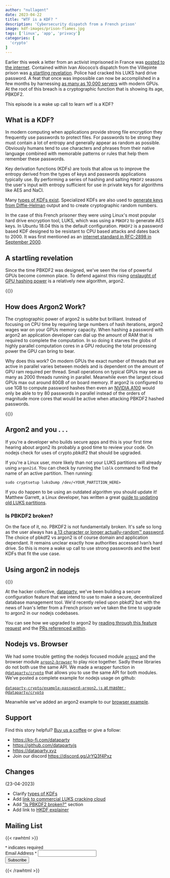 ```yaml
---
author: "nullagent"
date: 2023-04-22
title: "WTF is a KDF? "
description: 'Cybersecurity dispatch from a French prison'
image: kdf-images/prison-flames.jpg
tags: ['linux', 'app', 'privacy']
categories: [
  'crypto'
]
---
```


Earlier this week a letter from an activist imprisoned in France was [posted to the internet](https://nantes.indymedia.org/posts/87395/une-lettre-divan-enferme-a-la-prison-de-villepinte-perquisitions-et-disques-durs-dechiffres/). Contained within Ivan Alococo’s dispatch from the Villepinte prison was [a startling revelation](https://twitter.com/rechelon/status/1648094323186241536). Police had cracked his LUKS hard drive password. A feat that once was impossible can now be accomplished in a few months by harnessing [as many as 10,000 servers](https://kolektiva.social/@cedar/110214532879538171) with modern GPUs. At the root of this breach is a cryptographic function that is showing its age, PBKDF2.

This episode is a wake up call to learn wtf is a KDF?

## What is a KDF?

In modern computing when applications provide strong file encryption they frequently use passwords to protect files. For passwords to be strong they must contain a lot of entropy and generally appear as random as possible. Obviously humans tend to use characters and phrases from their native language combined with memorable patterns or rules that help them remember these passwords.

Key derivation functions (KDFs) are tools that allow us to improve the entropy derived from the types of keys and passwords applications typically use. By performing a series of hashing and salting `PBKDF2` seasons the user's input with entropy sufficient for use in private keys for algorithms like AES and NaCl.

Many [types of KDFs exist](https://crypto.stackexchange.com/a/40767). Specialized KDFs are also used to [generate keys from Diffie-Helman](https://soatok.blog/2021/11/17/understanding-hkdf/) output and to create cryptographic random numbers.

In the case of this French prisoner they were using Linux's most popular hard drive encryption tool, LUKS, which was using a `PBKDF2` to generate AES keys. In Ubuntu 18.04 this is the default configuration. `PBKDF2` is a password based KDF designed to be resistant to CPU based attacks and dates back to 2000. It was first mentioned as an [internet standard in RFC-2898 in September 2000](https://www.rfc-editor.org/rfc/rfc2898#section-5.2).

## A startling revelation

Since the time PBKDF2 was designed, we've seen the rise of powerful GPUs become common place. To defend against this rising [onslaught of GPU hashing power](https://blog.elcomsoft.com/2020/08/breaking-luks-encryption/) is a relatively new algorithm, argon2.


{{<picture src="kdf-images/argon2-vs-pbkdf2.jpeg" type="png" alt="argon2 sneaks up on pbkdf2" caption="argon2 sneaks up on pbkdf2" class="float-right">}}


## How does Argon2 Work?

The cryptographic power of argon2 is sublte but brilliant. Instead of focusing on CPU time by requiring large numbers of hash iterations, argon2 wages war on your GPUs memory capacity. When hashing a password with argon2 an application developer can dial up the amount of RAM that is required to complete the computation. In so doing it starves the globs of highly parallel computation cores in a GPU reducing the total processing power the GPU can bring to bear.

Why does this work? On modern GPUs the exact number of threads that are active in parallel varies between models and is dependent on the amount of GPU ram required per thread. Small operations on typical GPUs may see as many as 2000 threads running in parallel. Meanwhile even the largest cloud GPUs max out around 80GB of on board memory. If argon2 is configured to use 1GB to compute password hashes then even an [NVIDIA A100](https://www.nvidia.com/en-us/data-center/a100/) would only be able to try 80 passwords in parallel instead of the orders of magnitude more cores that would be active when attacking PBKDF2 hashed passwords.

{{<picture src="kdf-images/a100.webp" type="webp" alt="Diagram of NVIDIA A100 GPU" caption="Diagram of NVIDIA A100 GPU" class="float-right">}}

## Argon2 and you . . .

If you're a developer who builds secure apps and this is your first time hearing about argon2 its probably a good time to review your code. On nodejs check for uses of crypto.pbkdf2 that should be upgraded.

If you're a Linux user, more likely than not your LUKS partitions will already using `argon2id`. You can check by running the `lsblk` command to find the name of an active partition. Then running:

`sudo cryptsetup luksDump /dev/<YOUR_PARTITION_HERE>`

If you do happen to be using an outdated algorithm you should update it! Matthew Garrett, a Linux developer, has written a great [guide to updating old LUKS partitions](https://mjg59.dreamwidth.org/66429.html).

### Is PBKDF2 broken?

On the face of it, no. PBKDF2 is not fundamentally broken. It's safe so long as the user always has [a 13 character or longer actually-random™ password](https://www.reddit.com/r/linux/comments/12q51ce/comment/jgpvsqc/?utm_source=share&utm_medium=web2x&context=3). The choice of pbkdf2 vs argon2 is of course domain and application dependant. It remains unclear exactly how authorities accessed Ivan’s hard drive.  So this is more a wake up call to use strong passwords and the best KDFs that fit the use case.

## Using argon2 in nodejs

{{<picture src="kdf-images/crypto-example.png" type="webp" alt="Example argon2 password KDF" caption="Example argon2 password KDF" class="float-right" link="https://github.com/datapartyjs/dataparty-crypto/blob/master/examples/example-password-argon2.js">}}


At the hacker collective, [dataparty](https://dataparty.xyz), we've been building a secure configuration feature that we intend to use to make a secure, decentralized database management tool. We'd recently relied upon pbkdf2 but with the news of Ivan's letter from a French prison we've taken the time to upgrade to argon2 in our nodejs codebases.

You can see how we upgraded to argon2 by [reading through this feature request](https://github.com/datapartyjs/dataparty-api/issues/71) and the [PRs referenced within](https://github.com/datapartyjs/dataparty-crypto/pull/16).

## Nodejs vs. Browser

We had some trouble getting the nodejs focused module [`argon2`](https://www.npmjs.com/package/argon2) and the browser module [`argon2-browser`](https://www.npmjs.com/package/argon2-browser) to play nice together. Sadly these libraries do not both use the same API. We made a wrapper function in [`@dataparty/crypto`](https://medium.com/r/?url=https%3A%2F%2Fgithub.com%2Fdatapartyjs%2Fdataparty-crypto) that allows you to use the same API for both modules. We've posted a complete example for nodejs usage on github:

[`dataparty-crypto/example-password-argon2.js` at master · `@dataparty/crypto`](https://github.com/datapartyjs/dataparty-crypto/blob/master/examples/example-password-argon2.js)

Meanwhile we've added an argon2 example to our [browser example](https://github.com/datapartyjs/dataparty-crypto/blob/master/examples/index.html#L98-L124).

## Support

Find this story helpful? [Buy us a coffee](https://ko-fi.com/dataparty) or give a follow:

 * https://ko-fi.com/dataparty
 * https://github.com/datapartyjs
 * https://dataparty.xyz
 * Join our discord https://discord.gg/JrYQ3f4Pxz


##

## Changes

 (23-04-2023)
 * Clarify [types of KDFs](#what-is-a-kdf)
 * Add [link to commercial LUKS cracking cloud](#a-startling-revelation)
 * Add ["Is PBKDF2 broken?"](#is-pbkdf2-broken) section
 * Add link to [HKDF explainer](#what-is-a-kdf)
##

## Mailing List
{{< rawhtml >}}
<!-- Begin Mailchimp Signup Form -->
<link href="//cdn-images.mailchimp.com/embedcode/classic-071822.css" rel="stylesheet" type="text/css">
<style type="text/css">
	#mc_embed_signup{clear:left; font:14px Helvetica,Arial,sans-serif; 
    max-width: 75%;
  }
	/* Add your own Mailchimp form style overrides in your site stylesheet or in this style block.
	   We recommend moving this block and the preceding CSS link to the HEAD of your HTML file. */
</style>
<div id="mc_embed_signup">
    <form action="https://xyz.us21.list-manage.com/subscribe/post?u=7cfbc2e5276396fb5f543a2ed&amp;id=5ea825f5ee&amp;f_id=007bc2e1f0" method="post" id="mc-embedded-subscribe-form" name="mc-embedded-subscribe-form" class="validate" target="_self">
        <div id="mc_embed_signup_scroll"></div>
        
  <div class="indicates-required"><span class="asterisk">*</span> indicates required</div>
    
  <div class="mc-field-group">
    <label for="mce-EMAIL">Email Address  <span class="asterisk">*</span>
  </label>
    <input type="email" value="" name="EMAIL" class="required email" id="mce-EMAIL" required>
    <span id="mce-EMAIL-HELPERTEXT" class="helper_text"></span>
  </div>

  <div id="mce-responses" class="clear foot">
    <div class="response" id="mce-error-response" style="display:none"></div>
    <div class="response" id="mce-success-response" style="display:none"></div>
  </div>    <!-- real people should not fill this in and expect good things - do not remove this or risk form bot signups-->

  <div style="position: absolute; left: -5000px;" aria-hidden="true"><input type="text" name="b_7cfbc2e5276396fb5f543a2ed_5ea825f5ee" tabindex="-1" value=""></div>
      <div class="optionalParent">
          <div class="clear foot">
              <input type="submit" value="Subscribe" name="subscribe" id="mc-embedded-subscribe" class="button">
          </div>
      </div>
  </div>

</form>
</div>
<!--End mc_embed_signup-->
{{< /rawhtml >}}
